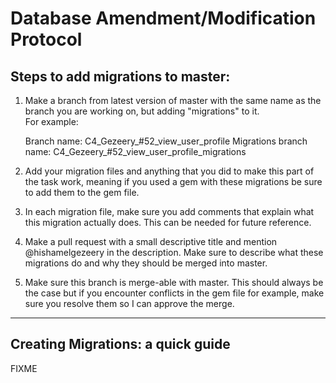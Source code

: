 # Database Amendment/Modification Protocol
## Steps to add migrations to master:

1) Make a branch from latest version of master with the same name as the branch you are working on, but adding "migrations" to it.       
         For example:    

    Branch name: C4_Gezeery_#52_view_user_profile
    Migrations branch name: C4_Gezeery_#52_view_user_profile_migrations 

2) Add your migration files and anything that you did to make this part of the task work, meaning if you used a gem with these migrations be sure to add them to the gem file.

3) In each migration file, make sure you add comments that explain what this migration actually does. This can be needed for future reference.

4) Make a pull request with a small descriptive title and mention @hishamelgezeery in the description. Make sure to describe what these migrations do and why they should be merged into master. 

5) Make sure this branch is merge-able with master. This should always be the case but if you encounter conflicts in the gem file for example, make sure you resolve them so I can approve the merge.  

***

## Creating Migrations: a quick guide
FIXME